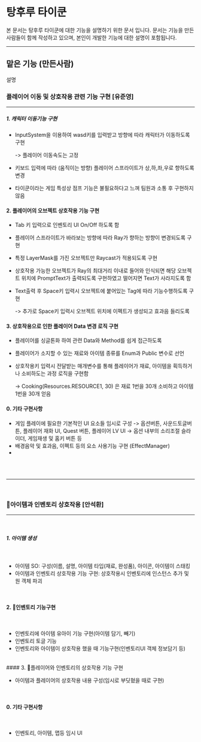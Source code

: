 탕후루 타이쿤
=============
본 문서는 탕후루 타이쿤에 대한 기능을 설명하기 위한 문서 입니다.
문서는 기능을 만든 사람들이 함께 작성하고 있으며, 본인이 개발한 기능에 대한 설명이 포함됩니다.

* * *
맡은 기능 (만든사람)
---
설명




### 플레이어 이동 및 상호작용 관련 기능 구현 [유준영]
---

##### 1. 캐릭터 이동기능 구현

- InputSystem을 이용하여 wasd키를 입력받고 방향에 따라 캐릭터가 이동하도록 구현
  
	-> 플레이어 이동속도는 고정
- 키보드 입력에 따라 (움직이는 방향) 플레이어 스프라이트가 상,하,좌,우로 향하도록 변경
- 타이쿤이라는 게임 특성상 점프 기능은 불필요하다고 느껴 팀원과 소통 후 구현하지 않음

#### 2. 플레이어의 오브젝트 상호작용 기능 구현

- Tab 키 입력으로 인벤토리 UI On/Off 하도록 함
- 플레이어 스프라이트가 바라보는 방향에 따라 Ray가 향하는 방향이 변경되도록 구현
- 특정 LayerMask를 가진 오브젝트만 Raycast가 적용되도록 구현
- 상호작용 가능한 오브젝트가 Ray의 최대거리 이내로 들어와 인식되면 해당 오브젝트 위치에 PromptText가 출력되도록 구현하였고 떨어지면 Text가 사라지도록 함
- Text출력 후 Space키 입력시 오브젝트에 붙어있는 Tag에 따라 기능수행하도록 구현
  
	-> 추가로 Space키 입력시 오브젝트 위치에 이펙트가 생성되고 효과음 들리도록 

#### 3. 상호작용으로 인한 플레이어 Data 변경 로직 구현 

- 플레이어를 싱글톤화 하여 관련 Data와 Method를 쉽게 접근하도록 
- 플레이어가 소지할 수 있는 재료와 아이템 종류를 Enum과 Public 변수로 선언
- 상호작용키 입력시 전달받는 매개변수를 통해 플레이어가 재료, 아이템을 획득하거나 소비하도는 과정 로직을 구현함
  
	-> Cooking(Resources.RESOURCE1, 30) 은 재료 1번을 30개 소비하고 아이템 1번을 30개 얻음 
#### 0. 기타 구현사항

- 게임 플레이에 필요한 기본적인 UI 요소들 임시로 구성
	-> 옵션버튼, 사운드토글버튼, 플레이어 재화 UI, Quest 버튼, 플레이어 LV UI
	-> 옵션 내부의 소리조절 슬라이더, 게임재생 및 홈키 버튼 등
-  배경음악 및 효과음, 이펙트 등의 요소 사용기능 구현 (EffectManager)
-  
<br>
<br>

---
<br>

### 아이템과 인벤토리 상호작용 [안석환]
---
<br>

##### 1. 아이템 생성
<br>

- 아이템 SO: 구성(이름, 설명, 아이템 타입(재료, 완성품), 아이콘, 아이템이 스태킹
- 아이템과 인벤토리 상호작용 기능 구현: 상호작용시 인벤토리에 인스턴스 추가 및 원 객체 파괴
<br>

#### 2. 인벤토리 기능구현
<br>

- 인벤토리에 아이템 유아이 기능 구현(아이템 담기, 빼기)
- 인벤토리 토글 기능
- 인벤토리와 아이템이 상호작용 했을 때 기능구현(인벤토리UI 객체 정보담기 등)

<br>
#### 3. 플레이어와 인벤토리의 상호작용 기능 구현
<br>

- 아이템과 플레이어의 상호작용 내용 구성(임시로 부딧혔을 때로 구현)
<br>

#### 0. 기타 구현사항
<br>

- 인벤토리, 아이템, 맵등 임시 UI
